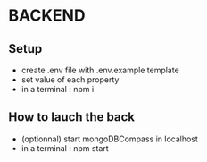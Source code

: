 # BACKEND

## Setup

- create .env file with .env.example template
- set value of each property
- in a terminal : npm i

## How to lauch the back

- (optionnal) start mongoDBCompass in localhost
- in a terminal : npm start
